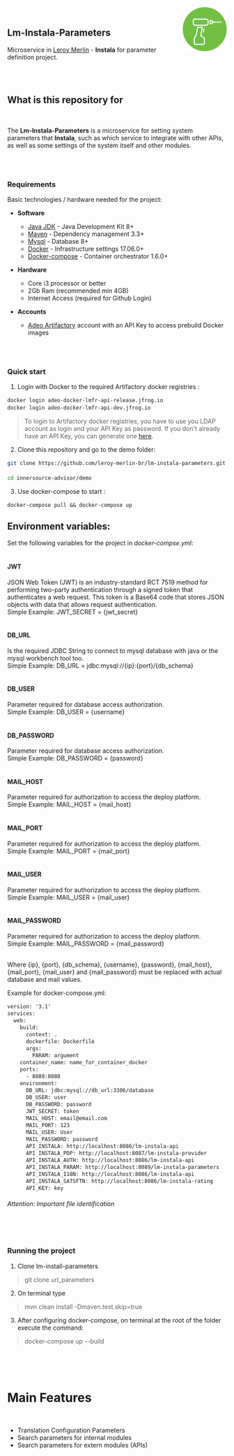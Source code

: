 <img align="right" width="20%" src="https://github.com/elton-develcode/images/blob/master/logos/logo_instala_146x146.png">

</br>

## Lm-Instala-Parameters

Microservice in [Leroy Merlin](https://www.leroymerlin.com.br/) - **Instala** for parameter definition project.

</br></br>

## What is this repository for
</br>

The **Lm-Instala-Parameters** is a microservice for setting system parameters that **Instala**, such as which service to integrate with other APIs, as well as some settings of the system itself and other modules.

</br></br>
### Requirements

Basic technologies / hardware needed for the project:

* **Software**
  * [Java JDK](https://www.oracle.com/technetwork/pt/java/javase/overview/index.html) - Java Development Kit 8+
  * [Maven](https://maven.apache.org/) - Dependency management 3.3+
  * [Mysql](https://www.mysql.com/) - Database 8+
  * [Docker](https://docs.docker.com/install) - Infrastructure settings 17.06.0+ 
  * [Docker-compose](https://docs.docker.com/compose/install) - Container orchestrator 1.6.0+

* **Hardware**
  * Core i3 processor or better
  * 2Gb Ram (recommended min 4GB)
  * Internet Access (required for Github Login)
  

* **Accounts**
  * [Adeo Artifactory](https://adeo.jfrog.io) account with an API Key to access prebuild Docker images
  
 </br></br>

### Quick start

1. Login with Docker to the required Artifactory docker registries :

```sh
docker login adeo-docker-lmfr-api-release.jfrog.io
docker login adeo-docker-lmfr-api-dev.jfrog.io
```

> To login to Artifactory docker registries, you have to use you LDAP account as login and your API Key as password. If you don't already have an API Key, you can generate one [here](https://adeo.jfrog.io/adeo/webapp/).

2. Clone this repository and go to the demo folder:

```sh
git clone https://github.com/leroy-merlin-br/lm-instala-parameters.git

cd innersource-advisor/demo
```

3. Use docker-compose to start :

```
docker-compose pull && docker-compose up
```

## Environment variables:
Set the following variables for the project in _docker-compse.yml_:
</br></br>

#### JWT 
 
JSON Web Token (JWT) is an industry-standard RCT 7519 method for performing two-party authentication through a signed token that authenticates a web request. This token is a Base64 code that stores JSON objects with data that allows request authentication.</br>
Simple Example: JWT_SECRET = {jwt_secret} </br></br>
 
#### DB_URL
 
 Is the required JDBC String to connect to mysql database with java or the mysql workbench tool too.</br>
 Simple Example: DB_URL = jdbc:mysql://{ip}:{port}/{db_schema} </br></br>
 
 #### DB_USER
 
 Parameter required for database access authorization.</br>
 Simple Example: DB_USER = {username} </br></br>
 
 #### DB_PASSWORD
 
 Parameter required for database access authorization.</br>
 Simple Example: DB_PASSWORD = {password} </br></br>
 
 #### MAIL_HOST
 
 Parameter required for authorization to access the deploy platform.</br>
 Simple Example: MAIL_HOST = {mail_host} </br></br>
 
 #### MAIL_PORT
 
 Parameter required for authorization to access the deploy platform.</br>
 Simple Example: MAIL_PORT = {mail_port} </br></br>
 
 #### MAIL_USER
 
 Parameter required for authorization to access the deploy platform.</br>
 Simple Example: MAIL_USER = {mail_user} </br></br>
 
 #### MAIL_PASSWORD
 
 Parameter required for authorization to access the deploy platform.</br>
 Simple Example: MAIL_PASSWORD = {mail_password} </br></br>

Where {ip}, {port}, {db_schema}, {username}, {password}, {mail_host}, {mail_port}, {mail_user} and
{mail_password} must be replaced with actual database and mail values.

Example for docker-compose.yml:
</br>
```
version: '3.1'
services:
  web:
    build:
      context: .
      dockerfile: Dockerfile
      args:
        PARAM: argument
    container_name: name_for_container_docker
    ports:
      - 8089:8080
    environment:
      DB_URL: jdbc:mysql://db_url:3306/database
      DB_USER: user
      DB_PASSWORD: password
      JWT_SECRET: token 
      MAIL_HOST: email@email.com
      MAIL_PORT: 123
      MAIL_USER: User
      MAIL_PASSWORD: password
      API_INSTALA: http://localhost:8086/lm-instala-api
      API_INSTALA_PDP: http://localhost:8087/lm-instala-provider
      API_INSTALA_AUTH: http://localhost:8086/lm-instala-api
      API_INSTALA_PARAM: http://localhost:8089/lm-instala-parameters
      API_INSTALA_I18N: http://localhost:8086/lm-instala-api
      API_INSTALA_SATSFTN: http://localhost:8086/lm-instala-rating
      API_KEY: key
```
 ###### Attention: _Important file identification_

</br></br>

### Running the project

1. Clone lm-install-parameters
> git clone url_parameters


2. On terminal type 
> mvn clean install -Dmaven.test.skip=true

3. After configuring docker-compose, on terminal at the root of the folder execute the command:
> docker-compose up --build

</br></br></br>

# Main Features

</br>

 - Translation Configuration Parameters
 - Search parameters for internal modules
 - Search parameters for extern modules (APIs) 
 
 </br></br></br>

